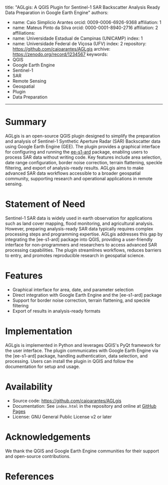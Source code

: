 title: "AGLgis: A QGIS Plugin for Sentinel-1 SAR Backscatter Analysis Ready Data Preparation in Google Earth Engine"
authors:
  - name: Caio Simplicio Arantes
    orcid: 0009-0006-6926-9368
    affiliation: 1
  - name: Mateus Pinto da Silva
    orcid: 0000-0001-8940-2716
    affiliation: 2
affiliations:
  - name: Universidade Estadual de Campinas (UNICAMP)
    index: 1
  - name: Universidade Federal de Viçosa (UFV)
    index: 2
repository: https://github.com/caioarantes/AGLgis
archive: https://zenodo.org/record/1234567
keywords:
  - QGIS
  - Google Earth Engine
  - Sentinel-1
  - SAR
  - Remote Sensing
  - Geospatial
  - Plugin
  - Data Preparation
---

# Summary

AGLgis is an open-source QGIS plugin designed to simplify the preparation and analysis of Sentinel-1 Synthetic Aperture Radar (SAR) Backscatter data using Google Earth Engine (GEE). The plugin provides a graphical interface for configuring and running the [ee-s1-ard](https://pypi.org/project/ee-s1-ard/) package, enabling users to process SAR data without writing code. Key features include area selection, date range configuration, border noise correction, terrain flattening, speckle filtering, and export of analysis-ready results. AGLgis aims to make advanced SAR data workflows accessible to a broader geospatial community, supporting research and operational applications in remote sensing.

# Statement of Need

Sentinel-1 SAR data is widely used in earth observation for applications such as land cover mapping, flood monitoring, and agricultural analysis. However, preparing analysis-ready SAR data typically requires complex processing steps and programming expertise. AGLgis addresses this gap by integrating the [ee-s1-ard] package into QGIS, providing a user-friendly interface for non-programmers and researchers to access advanced SAR processing capabilities. The plugin streamlines workflows, reduces barriers to entry, and promotes reproducible research in geospatial science.

# Features

- Graphical interface for area, date, and parameter selection
- Direct integration with Google Earth Engine and the [ee-s1-ard] package
- Support for border noise correction, terrain flattening, and speckle filtering
- Export of results in analysis-ready formats

# Implementation

AGLgis is implemented in Python and leverages QGIS's PyQt framework for the user interface. The plugin communicates with Google Earth Engine via the [ee-s1-ard] package, handling authentication, data selection, and processing. Users can install the plugin in QGIS and follow the documentation for setup and usage.

# Availability

- Source code: https://github.com/caioarantes/AGLgis
- Documentation: See `index.html` in the repository and online at [GitHub Pages](https://caioarantes.github.io/AGLgis/)
- License: GNU General Public License v2 or later

# Acknowledgements

We thank the QGIS and Google Earth Engine communities for their support and open-source contributions.

# References